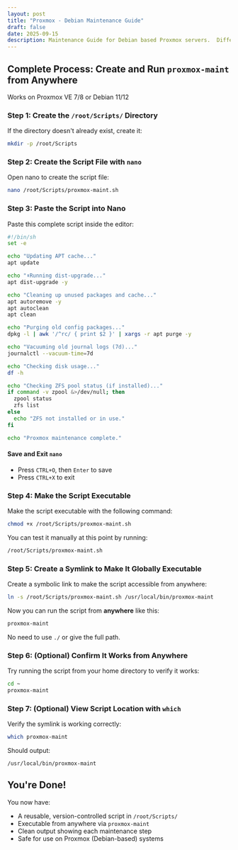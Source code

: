 ```yaml
---
layout: post
title: "Proxmox - Debian Maintenance Guide"
draft: false
date: 2025-09-15
description: Maintenance Guide for Debian based Proxmox servers.  Differs a little from the same tasks on Ubuntu based servers.  Don't make the mistake I did of running Ubuntu maintenance script on Debian servers, in this case they were Proxmox ones.  
---
```



## Complete Process: Create and Run `proxmox-maint` from Anywhere

Works on Proxmox VE 7/8 or Debian 11/12

### Step 1: Create the `/root/Scripts/` Directory

If the directory doesn't already exist, create it:

```sh
mkdir -p /root/Scripts
```

### Step 2: Create the Script File with `nano`

Open nano to create the script file:

```sh
nano /root/Scripts/proxmox-maint.sh
```

### Step 3: Paste the Script into Nano

Paste this complete script inside the editor:

```sh
#!/bin/sh
set -e

echo "Updating APT cache..."
apt update

echo "⬆Running dist-upgrade..."
apt dist-upgrade -y

echo "Cleaning up unused packages and cache..."
apt autoremove -y
apt autoclean
apt clean

echo "Purging old config packages..."
dpkg -l | awk '/^rc/ { print $2 }' | xargs -r apt purge -y

echo "Vacuuming old journal logs (7d)..."
journalctl --vacuum-time=7d

echo "Checking disk usage..."
df -h

echo "Checking ZFS pool status (if installed)..."
if command -v zpool &>/dev/null; then
  zpool status
  zfs list
else
  echo "ZFS not installed or in use."
fi

echo "Proxmox maintenance complete."
```

#### Save and Exit `nano`

- Press `CTRL+O`, then `Enter` to save
- Press `CTRL+X` to exit

### Step 4: Make the Script Executable

Make the script executable with the following command:

```sh
chmod +x /root/Scripts/proxmox-maint.sh
```

You can test it manually at this point by running:

```sh
/root/Scripts/proxmox-maint.sh
```

### Step 5: Create a Symlink to Make It Globally Executable

Create a symbolic link to make the script accessible from anywhere:

```sh
ln -s /root/Scripts/proxmox-maint.sh /usr/local/bin/proxmox-maint
```

Now you can run the script from **anywhere** like this:

```sh
proxmox-maint
```

No need to use `./` or give the full path.

### Step 6: (Optional) Confirm It Works from Anywhere

Try running the script from your home directory to verify it works:

```sh
cd ~
proxmox-maint
```

### Step 7: (Optional) View Script Location with `which`

Verify the symlink is working correctly:

```sh
which proxmox-maint
```

Should output:

```
/usr/local/bin/proxmox-maint
```

## You're Done!

You now have:

- A reusable, version-controlled script in `/root/Scripts/`
- Executable from anywhere via `proxmox-maint`
- Clean output showing each maintenance step
- Safe for use on Proxmox (Debian-based) systems
